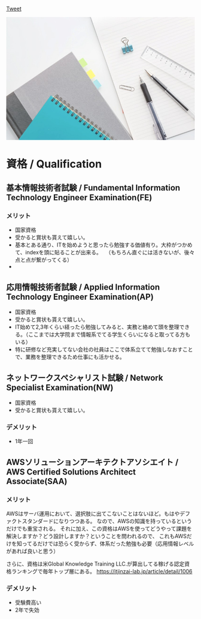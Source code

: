 <a href="https://twitter.com/share?ref_src=twsrc%5Etfw" class="twitter-share-button" data-show-count="false">Tweet</a><script async src="https://platform.twitter.com/widgets.js" charset="utf-8"></script>


![stationery Logo](images/stationery.jpg)



# 資格 / Qualification

## 基本情報技術者試験 / Fundamental Information Technology Engineer Examination(FE)

### メリット
* 国家資格
* 受かると賞状も貰えて嬉しい。
* 基本とある通り、ITを始めようと思ったら勉強する価値有り。大枠がつかめて、indexを頭に貼ることが出来る。
　（もちろん直ぐには活きないが、後々点と点が繋がってくる）
* 

## 応用情報技術者試験 / Applied Information Technology Engineer Examination(AP)
* 国家資格
* 受かると賞状も貰えて嬉しい。
* IT始めて2,3年くらい経ったら勉強してみると、実務と絡めて頭を整理できる。（ここまでは大学院まで情報系でてる学生くらいになると取ってる方もいる）
* 特に研修など充実してない会社の社員はここで体系立てて勉強しなおすことで、業務を整理できるため仕事にも活かせる。

## ネットワークスペシャリスト試験 / Network Specialist Examination(NW)
* 国家資格
* 受かると賞状も貰えて嬉しい。

### デメリット
* 1年一回

## AWSソリューションアーキテクトアソシエイト / AWS Certified Solutions Architect Associate(SAA)

### メリット
AWSはサーバ運用において、選択肢に出てこないことはないほど。もはやデファクトスタンダードになりつつある。
なので、AWSの知識を持っているというだけでも重宝される。
それに加え、この資格はAWSを使ってどうやって課題を解決しますか？どう設計しますか？ということを問われるので、
これもAWSだけを知ってるだけでは恐らく受からず、体系だった勉強も必要（応用情報レベルがあれば良いと思う）


さらに、資格は米Global Knowledge Training LLC.が算出してる稼げる認定資格ランキングで毎年トップ層にある。
https://itjinzai-lab.jp/article/detail/1006





### デメリット
* 受験費高い
* 2年で失効


